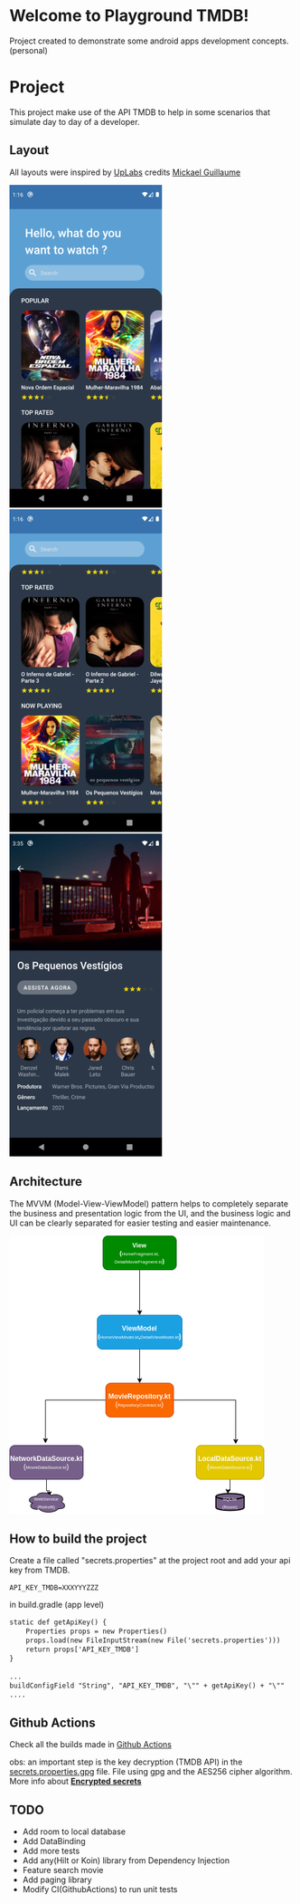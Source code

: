 # Welcome to Playground TMDB!

Project created to demonstrate some android apps development concepts. (personal)


# Project

This project make use of the API TMDB to help in some scenarios that simulate day to day of a developer.


## Layout

All layouts were inspired by [UpLabs](https://www.uplabs.com/posts/movies-e0f9c1ea-a644-4666-857b-10933c4089ca)
credits [Mickael Guillaume](https://www.uplabs.com/guillaumemick)

![](https://raw.githubusercontent.com/AleBarreto/playground-tmdb/main/prints/home_main.png) ![](https://raw.githubusercontent.com/AleBarreto/playground-tmdb/main/prints/home_search.png) ![](https://raw.githubusercontent.com/AleBarreto/playground-tmdb/main/prints/detail.png)

## Architecture
The MVVM (Model-View-ViewModel) pattern helps to completely separate the business and presentation logic from the UI, and the business logic and UI can be clearly separated for easier testing and easier maintenance.

![](https://raw.githubusercontent.com/AleBarreto/playground-tmdb/main/prints/architecture.png)

## How to build the project

Create a file called "secrets.properties" at the project root and add your api key from TMDB.
```properties
API_KEY_TMDB=XXXYYYZZZ
```
in build.gradle (app level)
```properties
static def getApiKey() {
    Properties props = new Properties()
    props.load(new FileInputStream(new File('secrets.properties')))
    return props['API_KEY_TMDB']
}

...
buildConfigField "String", "API_KEY_TMDB", "\"" + getApiKey() + "\""
....

```

## Github Actions

Check all the builds made in [Github Actions](https://github.com/AleBarreto/playground-tmdb/actions)

obs: an important step is the key decryption (TMDB API) in the [secrets.properties.gpg](https://github.com/AleBarreto/playground-tmdb/blob/main/secrets.properties.gpg)  file. File using gpg and the AES256 cipher algorithm.
More info about [**Encrypted secrets**](https://docs.github.com/en/actions/reference/encrypted-secrets)

## TODO 
* Add room to local database
* Add DataBinding
* Add more tests
* Add any(Hilt or Koin) library from Dependency Injection
* Feature search movie
* Add paging library
* Modify CI(GithubActions) to run unit tests


 
